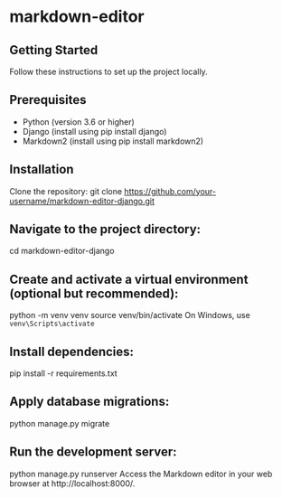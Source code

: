 ﻿# markdown-editor
## Getting Started
Follow these instructions to set up the project locally.

## Prerequisites
- Python (version 3.6 or higher)
- Django (install using pip install django)
- Markdown2 (install using pip install markdown2)

## Installation
Clone the repository:
git clone https://github.com/your-username/markdown-editor-django.git

## Navigate to the project directory:

cd markdown-editor-django

## Create and activate a virtual environment (optional but recommended):

python -m venv venv
source venv/bin/activate 
On Windows, use `venv\Scripts\activate`

## Install dependencies:

pip install -r requirements.txt

## Apply database migrations:

python manage.py migrate

## Run the development server:

python manage.py runserver
Access the Markdown editor in your web browser at http://localhost:8000/.
